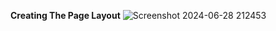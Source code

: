 **Creating The Page Layout**
![Screenshot 2024-06-28 212453](https://github.com/skRahil06/A-CRM-APPLICATION-FOR-WHOLESALE-RICE-MILL/assets/110285265/a893f63d-c1e8-44a9-a6da-d6e943711be7)
